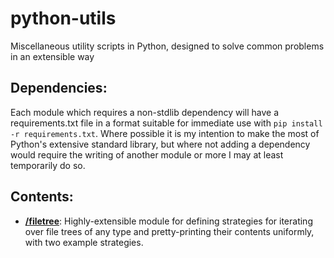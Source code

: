 # python-utils
Miscellaneous utility scripts in Python, designed to solve common problems in an extensible way

## Dependencies:

Each module which requires a non-stdlib dependency will have a requirements.txt file in a format suitable for immediate use with `pip install -r requirements.txt`. Where possible it is my intention to make the most of Python's extensive standard library, but where not adding a dependency would require the writing of another module or more I may at least temporarily do so.

## Contents:

- **[/filetree](./filetree/)**: Highly-extensible module for defining strategies for iterating over file trees of any type and pretty-printing their contents uniformly, with two example strategies.